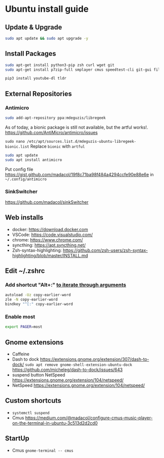 # Ubuntu install guide

## Update & Upgrade

```bash
sudo apt update && sudo apt upgrade -y
```

## Install Packages

```bash
sudo apt-get install python3-pip zsh curl wget git
sudo apt-get install p7zip-full smplayer cmus speedtest-cli git-gui filezilla pavucontrol ufw servefile nmap fail2ban gimp most colordiff mosh dconf-editor ncdu qcalc jq tor fonts-noto &

pip3 install youtube-dl tldr
```

## External Repositories

### Antimicro

```bash
sudo add-apt-repository ppa:mdeguzis/libregeek
```

As of today, a bionic package is still not available, but the artful works!. <https://github.com/AntiMicro/antimicro/issues>

`sudo nano /etc/apt/sources.list.d/mdeguzis-ubuntu-libregeek-bionic.list` Replace `bionic` with `artful`

```bash
sudo apt update
sudo apt install antimicro
```

Put config file <https://gist.github.com/madacol/19f8c71ba98f484a4294ccfe90e88e6e> in `~/.config/antimicro`

### SinkSwitcher

<https://github.com/madacol/sinkSwitcher>

## Web installs

- docker: <https://download.docker.com>
- VSCode: <https://code.visualstudio.com/>
- chrome: <https://www.chrome.com/>
- syncthing: <https://apt.syncthing.net/>
- Zsh-syntax-highlighting: <https://github.com/zsh-users/zsh-syntax-highlighting/blob/master/INSTALL.md>

## Edit ~/.zshrc

### Add shortcut "Alt+:" [to iterate through arguments](https://stackoverflow.com/questions/4009412/how-to-use-arguments-from-previous-command/55069846#55069846)

```bash
autoload -Uz copy-earlier-word
zle -N copy-earlier-word
bindkey "^[:" copy-earlier-word
```

### Enable most

```bash
export PAGER=most
```

## Gnome extensions

- Caffeine
- Dash to dock <https://extensions.gnome.org/extension/307/dash-to-dock/> `sudo apt remove gnome-shell-extension-ubuntu-dock` <https://github.com/micheleg/dash-to-dock/issues/643>
- suspend button NetSpeed <https://extensions.gnome.org/extension/104/netspeed/>
- NetSpeed <https://extensions.gnome.org/extension/104/netspeed/>

## Custom shortcuts

- `systemctl suspend`
- Cmus <https://medium.com/@madacol/configure-cmus-music-player-on-the-terminal-in-ubuntu-3c513d2d2cd0>

## StartUp

- Cmus `gnome-terminal -- cmus`

